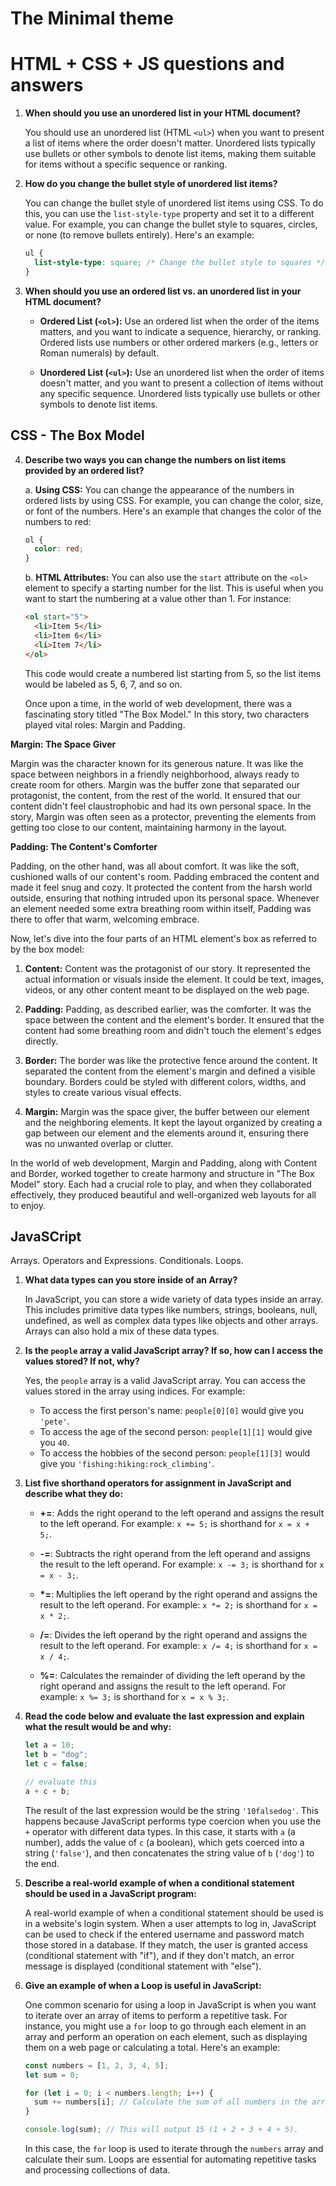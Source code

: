 # The Minimal theme

# HTML + CSS + JS questions and answers

1. **When should you use an unordered list in your HTML document?**

   You should use an unordered list (HTML `<ul>`) when you want to present a list of items where the order doesn't matter. Unordered lists typically use bullets or other symbols to denote list items, making them suitable for items without a specific sequence or ranking.

2. **How do you change the bullet style of unordered list items?**

   You can change the bullet style of unordered list items using CSS. To do this, you can use the `list-style-type` property and set it to a different value. For example, you can change the bullet style to squares, circles, or none (to remove bullets entirely). Here's an example:

   ```css
   ul {
     list-style-type: square; /* Change the bullet style to squares */
   }
   ```

3. **When should you use an ordered list vs. an unordered list in your HTML document?**

   - **Ordered List (`<ol>`):** Use an ordered list when the order of the items matters, and you want to indicate a sequence, hierarchy, or ranking. Ordered lists use numbers or other ordered markers (e.g., letters or Roman numerals) by default.

   - **Unordered List (`<ul>`):** Use an unordered list when the order of items doesn't matter, and you want to present a collection of items without any specific sequence. Unordered lists typically use bullets or other symbols to denote list items.

## CSS - The Box Model

4. **Describe two ways you can change the numbers on list items provided by an ordered list?**

   a. **Using CSS:** You can change the appearance of the numbers in ordered lists by using CSS. For example, you can change the color, size, or font of the numbers. Here's an example that changes the color of the numbers to red:

   ```css
   ol {
     color: red;
   }
   ```

   b. **HTML Attributes:** You can also use the `start` attribute on the `<ol>` element to specify a starting number for the list. This is useful when you want to start the numbering at a value other than 1. For instance:

   ```html
   <ol start="5">
     <li>Item 5</li>
     <li>Item 6</li>
     <li>Item 7</li>
   </ol>
   ```

   This code would create a numbered list starting from 5, so the list items would be labeled as 5, 6, 7, and so on.

   Once upon a time, in the world of web development, there was a fascinating story titled "The Box Model." In this story, two characters played vital roles: Margin and Padding.

**Margin: The Space Giver**

Margin was the character known for its generous nature. It was like the space between neighbors in a friendly neighborhood, always ready to create room for others. Margin was the buffer zone that separated our protagonist, the content, from the rest of the world. It ensured that our content didn't feel claustrophobic and had its own personal space. In the story, Margin was often seen as a protector, preventing the elements from getting too close to our content, maintaining harmony in the layout.

**Padding: The Content's Comforter**

Padding, on the other hand, was all about comfort. It was like the soft, cushioned walls of our content's room. Padding embraced the content and made it feel snug and cozy. It protected the content from the harsh world outside, ensuring that nothing intruded upon its personal space. Whenever an element needed some extra breathing room within itself, Padding was there to offer that warm, welcoming embrace.

Now, let's dive into the four parts of an HTML element's box as referred to by the box model:

1. **Content:** Content was the protagonist of our story. It represented the actual information or visuals inside the element. It could be text, images, videos, or any other content meant to be displayed on the web page.

2. **Padding:** Padding, as described earlier, was the comforter. It was the space between the content and the element's border. It ensured that the content had some breathing room and didn't touch the element's edges directly.

3. **Border:** The border was like the protective fence around the content. It separated the content from the element's margin and defined a visible boundary. Borders could be styled with different colors, widths, and styles to create various visual effects.

4. **Margin:** Margin was the space giver, the buffer between our element and the neighboring elements. It kept the layout organized by creating a gap between our element and the elements around it, ensuring there was no unwanted overlap or clutter.

In the world of web development, Margin and Padding, along with Content and Border, worked together to create harmony and structure in "The Box Model" story. Each had a crucial role to play, and when they collaborated effectively, they produced beautiful and well-organized web layouts for all to enjoy.

## JavaSCript

Arrays. Operators and Expressions. Conditionals. Loops.

1. **What data types can you store inside of an Array?**

   In JavaScript, you can store a wide variety of data types inside an array. This includes primitive data types like numbers, strings, booleans, null, undefined, as well as complex data types like objects and other arrays. Arrays can also hold a mix of these data types.

2. **Is the `people` array a valid JavaScript array? If so, how can I access the values stored? If not, why?**

   Yes, the `people` array is a valid JavaScript array. You can access the values stored in the array using indices. For example:

   - To access the first person's name: `people[0][0]` would give you `'pete'`.
   - To access the age of the second person: `people[1][1]` would give you `40`.
   - To access the hobbies of the second person: `people[1][3]` would give you `'fishing:hiking:rock_climbing'`.

3. **List five shorthand operators for assignment in JavaScript and describe what they do:**

   - **+=**: Adds the right operand to the left operand and assigns the result to the left operand. For example: `x += 5;` is shorthand for `x = x + 5;`.

   - **-=**: Subtracts the right operand from the left operand and assigns the result to the left operand. For example: `x -= 3;` is shorthand for `x = x - 3;`.

   - **\*=**: Multiplies the left operand by the right operand and assigns the result to the left operand. For example: `x *= 2;` is shorthand for `x = x * 2;`.

   - **/=**: Divides the left operand by the right operand and assigns the result to the left operand. For example: `x /= 4;` is shorthand for `x = x / 4;`.

   - **%=**: Calculates the remainder of dividing the left operand by the right operand and assigns the result to the left operand. For example: `x %= 3;` is shorthand for `x = x % 3;`.

4. **Read the code below and evaluate the last expression and explain what the result would be and why:**

   ```javascript
   let a = 10;
   let b = "dog";
   let c = false;

   // evaluate this
   a + c + b;
   ```

   The result of the last expression would be the string `'10falsedog'`. This happens because JavaScript performs type coercion when you use the `+` operator with different data types. In this case, it starts with `a` (a number), adds the value of `c` (a boolean), which gets coerced into a string (`'false'`), and then concatenates the string value of `b` (`'dog'`) to the end.

5. **Describe a real-world example of when a conditional statement should be used in a JavaScript program:**

   A real-world example of when a conditional statement should be used is in a website's login system. When a user attempts to log in, JavaScript can be used to check if the entered username and password match those stored in a database. If they match, the user is granted access (conditional statement with "if"), and if they don't match, an error message is displayed (conditional statement with "else").

6. **Give an example of when a Loop is useful in JavaScript:**

   One common scenario for using a loop in JavaScript is when you want to iterate over an array of items to perform a repetitive task. For instance, you might use a `for` loop to go through each element in an array and perform an operation on each element, such as displaying them on a web page or calculating a total. Here's an example:

   ```javascript
   const numbers = [1, 2, 3, 4, 5];
   let sum = 0;

   for (let i = 0; i < numbers.length; i++) {
     sum += numbers[i]; // Calculate the sum of all numbers in the array.
   }

   console.log(sum); // This will output 15 (1 + 2 + 3 + 4 + 5).
   ```

   In this case, the `for` loop is used to iterate through the `numbers` array and calculate their sum. Loops are essential for automating repetitive tasks and processing collections of data.
